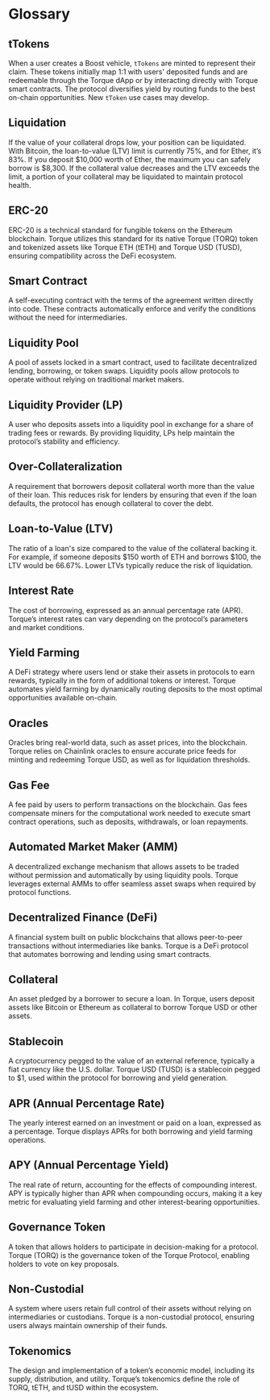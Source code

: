 # Glossary

## tTokens
When a user creates a Boost vehicle, `tTokens` are minted to represent their claim. These tokens initially map 1:1 with users' deposited funds and are redeemable through the Torque dApp or by interacting directly with Torque smart contracts. The protocol diversifies yield by routing funds to the best on-chain opportunities. New `tToken` use cases may develop.

## Liquidation
If the value of your collateral drops low, your position can be liquidated. With Bitcoin, the loan-to-value (LTV) limit is currently 75%, and for Ether, it’s 83%. If you deposit $10,000 worth of Ether, the maximum you can safely borrow is $8,300. If the collateral value decreases and the LTV exceeds the limit, a portion of your collateral may be liquidated to maintain protocol health.

## ERC-20
ERC-20 is a technical standard for fungible tokens on the Ethereum blockchain. Torque utilizes this standard for its native Torque (TORQ) token and tokenized assets like Torque ETH (tETH) and Torque USD (TUSD), ensuring compatibility across the DeFi ecosystem.

## Smart Contract
A self-executing contract with the terms of the agreement written directly into code. These contracts automatically enforce and verify the conditions without the need for intermediaries.

## Liquidity Pool
A pool of assets locked in a smart contract, used to facilitate decentralized lending, borrowing, or token swaps. Liquidity pools allow protocols to operate without relying on traditional market makers.

## Liquidity Provider (LP)
A user who deposits assets into a liquidity pool in exchange for a share of trading fees or rewards. By providing liquidity, LPs help maintain the protocol’s stability and efficiency.

## Over-Collateralization
A requirement that borrowers deposit collateral worth more than the value of their loan. This reduces risk for lenders by ensuring that even if the loan defaults, the protocol has enough collateral to cover the debt.

## Loan-to-Value (LTV)
The ratio of a loan's size compared to the value of the collateral backing it. For example, if someone deposits $150 worth of ETH and borrows $100, the LTV would be 66.67%. Lower LTVs typically reduce the risk of liquidation.

## Interest Rate
The cost of borrowing, expressed as an annual percentage rate (APR). Torque’s interest rates can vary depending on the protocol’s parameters and market conditions.

## Yield Farming
A DeFi strategy where users lend or stake their assets in protocols to earn rewards, typically in the form of additional tokens or interest. Torque automates yield farming by dynamically routing deposits to the most optimal opportunities available on-chain.

## Oracles
Oracles bring real-world data, such as asset prices, into the blockchain. Torque relies on Chainlink oracles to ensure accurate price feeds for minting and redeeming Torque USD, as well as for liquidation thresholds.

## Gas Fee
A fee paid by users to perform transactions on the blockchain. Gas fees compensate miners for the computational work needed to execute smart contract operations, such as deposits, withdrawals, or loan repayments.

## Automated Market Maker (AMM)
A decentralized exchange mechanism that allows assets to be traded without permission and automatically by using liquidity pools. Torque leverages external AMMs to offer seamless asset swaps when required by protocol functions.

## Decentralized Finance (DeFi)
A financial system built on public blockchains that allows peer-to-peer transactions without intermediaries like banks. Torque is a DeFi protocol that automates borrowing and lending using smart contracts.

## Collateral
An asset pledged by a borrower to secure a loan. In Torque, users deposit assets like Bitcoin or Ethereum as collateral to borrow Torque USD or other assets.

## Stablecoin
A cryptocurrency pegged to the value of an external reference, typically a fiat currency like the U.S. dollar. Torque USD (TUSD) is a stablecoin pegged to $1, used within the protocol for borrowing and yield generation.

## APR (Annual Percentage Rate)
The yearly interest earned on an investment or paid on a loan, expressed as a percentage. Torque displays APRs for both borrowing and yield farming operations.

## APY (Annual Percentage Yield)
The real rate of return, accounting for the effects of compounding interest. APY is typically higher than APR when compounding occurs, making it a key metric for evaluating yield farming and other interest-bearing opportunities.

## Governance Token
A token that allows holders to participate in decision-making for a protocol. Torque (TORQ) is the governance token of the Torque Protocol, enabling holders to vote on key proposals.

## Non-Custodial
A system where users retain full control of their assets without relying on intermediaries or custodians. Torque is a non-custodial protocol, ensuring users always maintain ownership of their funds.

## Tokenomics
The design and implementation of a token’s economic model, including its supply, distribution, and utility. Torque’s tokenomics define the role of TORQ, tETH, and tUSD within the ecosystem.

